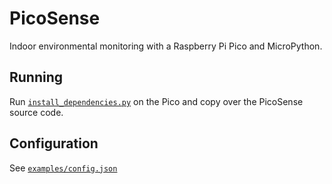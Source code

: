 # PicoSense

Indoor environmental monitoring with a Raspberry Pi Pico and MicroPython.

## Running

Run [`install_dependencies.py`](install_dependencies.py) on the Pico and copy
over the PicoSense source code.

## Configuration

See [`examples/config.json`](examples/config.json)